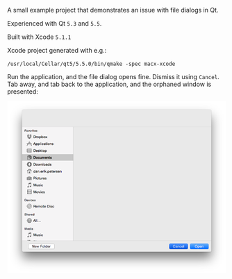 A small example project that demonstrates an issue with file dialogs in Qt.

Experienced with Qt `5.3` and `5.5`.

Built with Xcode `5.1.1`

Xcode project generated with e.g.:

    /usr/local/Cellar/qt5/5.5.0/bin/qmake -spec macx-xcode

Run the application, and the file dialog opens fine. Dismiss it using `Cancel`. Tab away, and tab back to the application, and the orphaned window is presented:

![](https://github.com/surething/filedialog/blob/master/window.png)
